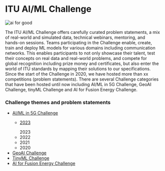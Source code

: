 # ITU AI/ML Challenge
![ai for good](https://github.com/Carolynshexiu/AI-ML-in-5G-Challenge.github.io/assets/162329150/19005290-7d84-45cc-b252-d1bab804dd62)


The ITU AI/ML Challenge offers carefully curated problem statements, a mix of real-world and simulated data, technical webinars, mentoring, and hands-on sessions. Teams participating in the Challenge enable, create, train and deploy ML models for various domains including communication networks. This enables participants to not only showcase their talent, test their concepts on real data and real-world problems, and compete for global recognition including prize money and certificates, but also enter the world of ITU standards by mapping their solutions to our specifications.
Since the start of the Challenge in 2020, we have hosted more than xx competitions (problem statements). There are several Challenge categories that have been hosted until now including AI/ML in 5G Challenge, GeoAI Challenge, tinyML Challenge and AI for Fusion Energy Challenge.
<div class="sidebar">
    <h3>Challenge themes and problem statements</h3>
   <ul>
        <li><a href="#AI/ML in 5G Challenge">AI/ML in 5G Challenge</a></li>
           <ul>
          <li> <p><a href="https://www.itu.int/en/ITU-T/AI/challenge/2020/Pages/default.aspx">2023</a></p> 2023</li>
          <li>2022</li>
          <li>2021</li>
          <li>2020</li>
           </ul>
        <li><a href="#GeoAI Challenge">GeoAI Challenge</a></li> 
        <li><a href="#TinyML Challenge">TinyML Challenge</a></li>
        <li><a href="#AI for Fusion Energy Challenge">AI for Fusion Energy Challenge</a></li>
    </ul>
</div>
